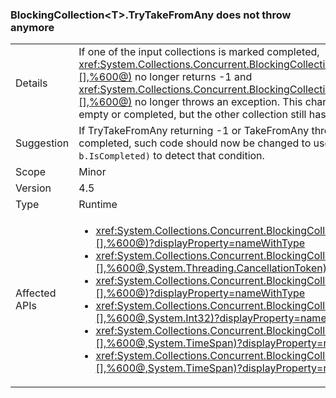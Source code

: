 ### BlockingCollection&lt;T&gt;.TryTakeFromAny does not throw anymore

|   |   |
|---|---|
|Details|If one of the input collections is marked completed, <xref:System.Collections.Concurrent.BlockingCollection%601.TryTakeFromAny(System.Collections.Concurrent.BlockingCollection{%600}[],%600@)> no longer returns -1 and <xref:System.Collections.Concurrent.BlockingCollection%601.TakeFromAny(System.Collections.Concurrent.BlockingCollection{%600}[],%600@)> no longer throws an exception. This change makes it possible to work with collections when one of the collections is either empty or completed, but the other collection still has items that can be retrieved.|
|Suggestion|If TryTakeFromAny returning -1 or TakeFromAny throwing were used for control-flow purposes in cases of a blocking collection being completed, such code should now be changed to use <code>.Any(b =&gt; b.IsCompleted)</code> to detect that condition.|
|Scope|Minor|
|Version|4.5|
|Type|Runtime|
|Affected APIs|<ul><li><xref:System.Collections.Concurrent.BlockingCollection%601.TakeFromAny(System.Collections.Concurrent.BlockingCollection{%600}[],%600@)?displayProperty=nameWithType></li><li><xref:System.Collections.Concurrent.BlockingCollection%601.TakeFromAny(System.Collections.Concurrent.BlockingCollection{%600}[],%600@,System.Threading.CancellationToken)?displayProperty=nameWithType></li><li><xref:System.Collections.Concurrent.BlockingCollection%601.TryTakeFromAny(System.Collections.Concurrent.BlockingCollection{%600}[],%600@)?displayProperty=nameWithType></li><li><xref:System.Collections.Concurrent.BlockingCollection%601.TryTakeFromAny(System.Collections.Concurrent.BlockingCollection{%600}[],%600@,System.Int32)?displayProperty=nameWithType></li><li><xref:System.Collections.Concurrent.BlockingCollection%601.TryTakeFromAny(System.Collections.Concurrent.BlockingCollection{%600}[],%600@,System.TimeSpan)?displayProperty=nameWithType></li><li><xref:System.Collections.Concurrent.BlockingCollection%601.TryTakeFromAny(System.Collections.Concurrent.BlockingCollection{%600}[],%600@,System.TimeSpan)?displayProperty=nameWithType></li></ul>|
